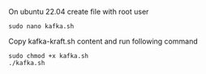 On ubuntu 22.04 create file with root user
```
sudo nano kafka.sh
```
Copy kafka-kraft.sh content and run following command
```
sudo chmod +x kafka.sh
./kafka.sh
```
